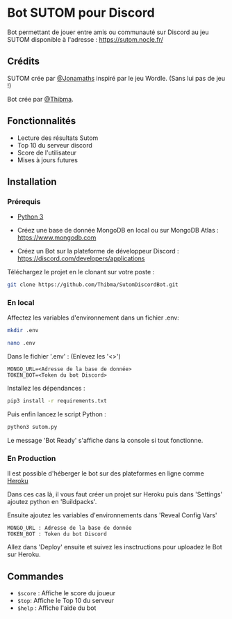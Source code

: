 # Bot SUTOM pour Discord
Bot permettant de jouer entre amis ou communauté sur Discord au jeu SUTOM disponible à l'adresse : https://sutom.nocle.fr/ 

## Crédits
SUTOM crée par [@Jonamaths](https://twitter.com/Jonamaths) inspiré par le jeu Wordle. (Sans lui pas de jeu !)

Bot crée par [@Thibma](https://twitter.com/Thibma_).

## Fonctionnalités
* Lecture des résultats Sutom
* Top 10 du serveur discord
* Score de l'utilisateur
* Mises à jours futures

## Installation

### Prérequis
* [Python 3](https://www.python.org/downloads/)
* Créez une base de donnée MongoDB en local ou sur MongoDB Atlas : https://www.mongodb.com

* Créez un Bot sur la plateforme de développeur Discord : https://discord.com/developers/applications

Téléchargez le projet en le clonant sur votre poste :
```bash
git clone https://github.com/Thibma/SutomDiscordBot.git
```

### En local


Affectez les variables d\'environnement dans un fichier .env:
```bash
mkdir .env

nano .env
```
Dans le fichier '.env' : (Enlevez les '<>') 
```
MONGO_URL=<Adresse de la base de donnée>
TOKEN_BOT=<Token du bot Discord>
```
Installez les dépendances :
```bash
pip3 install -r requirements.txt
```

Puis enfin lancez le script Python :
```bash
python3 sutom.py
```
Le message 'Bot Ready' s'affiche dans la console si tout fonctionne.

### En Production
Il est possible d'héberger le bot sur des plateformes en ligne comme [Heroku](https://www.heroku.com)

Dans ces cas là, il vous faut créer un projet sur Heroku puis dans 'Settings' ajoutez python en 'Buildpacks'.

Ensuite ajoutez les variables d'environnements dans 'Reveal Config Vars' 

```
MONGO_URL : Adresse de la base de donnée
TOKEN_BOT : Token du bot Discord
```

Allez dans 'Deploy' ensuite et suivez les insctructions pour uploadez le Bot sur Heroku.

## Commandes
* `$score` : Affiche le score du joueur
* `$top`: Affiche le Top 10 du serveur
* `$help` : Affiche l'aide du bot

